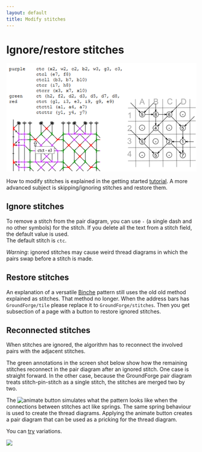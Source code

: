 ```yaml
---
layout: default
title: Modify stitches
---
```


Ignore/restore stitches
=======================

![](images/legend-and-ids.png)

How to modify stitches is explained in the getting started [tutorial](index#modify-stitches).
A more advanced subject is skipping/ignoring stitches and restore them.

Ignore stitches
-------------
To remove a stitch from the pair diagram, you can use `-` (a single dash and no other symbols) for the stitch.
If you delete all the text from a stitch field, the default value is used.  
The default stitch is `ctc`.

_Warning_: ignored stitches may cause weird thread diagrams
in which the pairs swap before a stitch is made.

Restore stitches
-------------
An explanation of a versatile [Binche](Binche) pattern still uses the old old method explained as stitches.
That method no longer.
When the address bars has `GroundForge/tile` please replace it to `GroundForge/stitches`.
Then you get subsection of a page with a button to restore ignored stitches.

Reconnected stitches
--------------------
When stitches are ignored, the algorithm has to reconnect the involved pairs with the adjacent stitches.

The green annotations in the screen shot below show how the remaining stitches reconnect in the pair diagram after an ignored stitch.
One case is straight forward. In the other case, because the GroundForge pair diagram treats stitch-pin-stitch as a single stitch, the stitches are merged two by two.

The ![animate](/GroundForge/images/animate.png) button simulates what the pattern looks like when the connections between stitches act like springs.
The same spring behaviour is used to create the thread diagrams.  Applying the animate button creates a pair diagram that can be used as a pricking for the thread diagram. 

You can [try](/GroundForge/tiles?patchWidth=12&patchHeight=13&g1=ctct&e1=ctct&c1=ctct&a1=ctct&f2=ctct&b2=-&g3=ctct&e3=ctct&c3=ctct&a3=ctct&h4=ctct&f4=-&d4=ctct&b4=ctct&g5=ctct&e5=ctct&c5=ctct&a5=ctct&f6=ctct&b6=ctct&g7=ctct&e7=ctct&c7=ctct&a7=ctct&h8=ctct&f8=ctct&d8=ctct&b8=ctct&tile=5-5-5-5-,-5---5--,B-C-B-C-,-5-5-5-5,5-5-5-5-,-5---5--,B-C-B-C-,-5-5-5-5,&footsideStitch=tctct&tileStitch=ctct&headsideStitch=tctct&shiftColsSW=0&shiftRowsSW=8&shiftColsSE=8&shiftRowsSE=8)
variations.

![](images/ignore-stitches.png)

